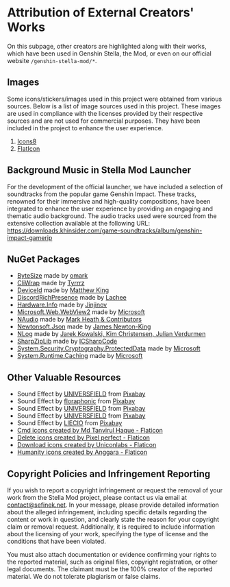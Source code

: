 [//]: # (Title: Atribucje twórców zewnętrznych - Dokumentacja Stella Mod)
[//]: # (Description: Pełne uznanie i atrybucje dla twórców zewnętrznych, których prace zostały wykorzystane w Genshin Stella Mod. Zobacz listę źródeł, licencje, użyte zasoby, muzykę, ikony i pakiety NuGet.)
[//]: # (Tags: Stella Mod, Atrybucje twórców, Genshin Impact Mod, Licencje, Źródła zasobów, Prawa autorskie, Zewnętrzni twórcy, Pakiety NuGet, Muzyka tła, Obrazy i ikony, Dokumentacja Stella Mod)
[//]: # (Canonical: /genshin-stella-mod/docs?page=credits)
[//]: # (Contributors: Sefinek)

# Attribution of External Creators' Works
On this subpage, other creators are highlighted along with their works, which have been used in Genshin Stella, the Mod, or even on our official website `/genshin-stella-mod/*`.

## Images <!-- {#images} -->
Some icons/stickers/images used in this project were obtained from various sources. Below is a list of image sources used in this project.
These images are used in compliance with the licenses provided by their respective sources and are not used for commercial purposes.
They have been included in the project to enhance the user experience.

1. <a href="https://icons8.com" target="_blank">Icons8</a>
2. <a href="https://www.flaticon.com" target="_blank">FlatIcon</a>

## Background Music in Stella Mod Launcher <!-- {#bg-music-in-sml} -->
For the development of the official launcher, we have included a selection of soundtracks from the popular game Genshin Impact.
These tracks, renowned for their immersive and high-quality compositions, have been integrated to enhance the user experience by providing an engaging and thematic audio background.
The audio tracks used were sourced from the extensive collection available at the following URL: https://downloads.khinsider.com/game-soundtracks/album/genshin-impact-gamerip

## NuGet Packages <!-- {#nuget-packages} -->
- [ByteSize](https://www.nuget.org/packages/ByteSize) made by [omark](https://github.com/omar)
- [CliWrap](https://www.nuget.org/packages/CliWrap) made by [Tyrrrz](https://github.com/Tyrrrz)
- [DeviceId](https://github.com/MatthewKing/DeviceId) made by [Matthew King](https://github.com/MatthewKing)
- [DiscordRichPresence](https://www.nuget.org/packages/DiscordRichPresence) made by [Lachee](https://github.com/Lachee)
- [Hardware.Info](https://github.com/Jinjinov/Hardware.Info) made by [Jinjinov](https://github.com/Jinjinov)
- [Microsoft.Web.WebView2](https://www.nuget.org/packages/Microsoft.Web.WebView2) made by [Microsoft](https://www.nuget.org/profiles/Microsoft)
- [NAudio](https://github.com/naudio/NAudio) made by [Mark Heath & Contributors](https://github.com/naudio)
- [Newtonsoft.Json](https://www.nuget.org/packages/Newtonsoft.Json) made by [James Newton-King](https://github.com/JamesNK)
- [NLog](https://www.nuget.org/packages/NLog) made by [Jarek Kowalski, Kim Christensen, Julian Verdurmen](https://github.com/NLog)
- [SharpZipLib](https://github.com/icsharpcode/SharpZipLib) made by [ICSharpCode](https://github.com/icsharpcode)
- [System.Security.Cryptography.ProtectedData](https://github.com/dotnet/runtime) made by [Microsoft](https://www.nuget.org/profiles/Microsoft)
- [System.Runtime.Caching](https://www.nuget.org/packages/System.Runtime.Caching) made by [Microsoft](https://www.nuget.org/profiles/Microsoft)

## Other Valuable Resources <!-- {#other-resources} -->
- Sound Effect by <a href="https://pixabay.com/pl/users/universfield-28281460/?utm_source=link-attribution&utm_medium=referral&utm_campaign=music&utm_content=147358" target="_blank">UNIVERSFIELD</a> from <a href="https://pixabay.com/sound-effects//?utm_source=link-attribution&utm_medium=referral&utm_campaign=music&utm_content=147358" target="_blank">Pixabay</a>
- Sound Effect by <a href="https://pixabay.com/pl/users/floraphonic-38928062/?utm_source=link-attribution&utm_medium=referral&utm_campaign=music&utm_content=188165" target="_blank">floraphonic</a> from <a href="https://pixabay.com/sound-effects//?utm_source=link-attribution&utm_medium=referral&utm_campaign=music&utm_content=188165" target="_blank">Pixabay</a>
- Sound Effect by <a href="https://pixabay.com/pl/users/universfield-28281460/?utm_source=link-attribution&utm_medium=referral&utm_campaign=music&utm_content=131917" target="_blank">UNIVERSFIELD</a> from <a href="https://pixabay.com//?utm_source=link-attribution&utm_medium=referral&utm_campaign=music&utm_content=131917" target="_blank">Pixabay</a>
- Sound Effect by <a href="https://pixabay.com/pl/users/universfield-28281460/?utm_source=link-attribution&utm_medium=referral&utm_campaign=music&utm_content=152477" target="_blank">UNIVERSFIELD</a> from <a href="https://pixabay.com//?utm_source=link-attribution&utm_medium=referral&utm_campaign=music&utm_content=152477" target="_blank">Pixabay</a>
- Sound Effect by <a href="https://pixabay.com/pl/users/liecio-3298866/?utm_source=link-attribution&utm_medium=referral&utm_campaign=music&utm_content=190019" target="_blank">LIECIO</a> from <a href="https://pixabay.com//?utm_source=link-attribution&utm_medium=referral&utm_campaign=music&utm_content=190019" target="_blank">Pixabay</a>
- <a href="https://www.flaticon.com/free-icons/cmd" title="cmd icons" target="_blank">Cmd icons created by Md Tanvirul Haque - Flaticon</a>
- <a href="https://www.flaticon.com/free-icons/delete" title="delete icons" target="_blank">Delete icons created by Pixel perfect - Flaticon</a>
- <a href="https://www.flaticon.com/free-icons/download" title="download icons" target="_blank">Download icons created by Uniconlabs - Flaticon</a>
- <a href="https://www.flaticon.com/free-icons/humanity" title="humanity icons" target="_blank">Humanity icons created by Anggara - Flaticon</a>

## Copyright Policies and Infringement Reporting <!-- {#copyright} -->
If you wish to report a copyright infringement or request the removal of your work from the Stella Mod project, please contact us via email at <a href="mailto:&#99;&#111;&#110;&#116;&#97;&#99;&#116;&#64;&#115;&#101;&#102;&#105;&#110;&#101;&#107;&#46;&#110;&#101;&#116;?subject=Genshin%20Stella%20Mod:%20Copyright%20Infringement%20Report">&#99;&#111;&#110;&#116;&#97;&#99;&#116;&#64;&#115;&#101;&#102;&#105;&#110;&#101;&#107;&#46;&#110;&#101;&#116;</a>.
In your message, please provide detailed information about the alleged infringement, including specific details regarding the content or work in question, and clearly state the reason for your copyright claim or removal request. Additionally, it is required to include information about the licensing of your work, specifying the type of license and the conditions that have been violated.

You must also attach documentation or evidence confirming your rights to the reported material, such as original files, copyright registration, or other legal documents.
The claimant must be the 100% creator of the reported material. We do not tolerate plagiarism or false claims.
